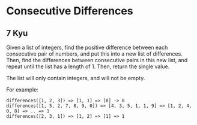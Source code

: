 # Consecutive Differences
## 7 Kyu

Given a list of integers, find the positive difference between each consecutive pair of numbers, and put this into a new list of differences. Then, find the differences between consecutive pairs in this new list, and repeat until the list has a length of 1. Then, return the single value.

The list will only contain integers, and will not be empty.

For example:
```
differences([1, 2, 3]) => [1, 1] => [0] -> 0
differences([1, 5, 2, 7, 8, 9, 0]) => [4, 3, 5, 1, 1, 9] => [1, 2, 4, 0, 8] => .. => 1
differences([2, 3, 1]) => [1, 2] => [1] => 1
```
